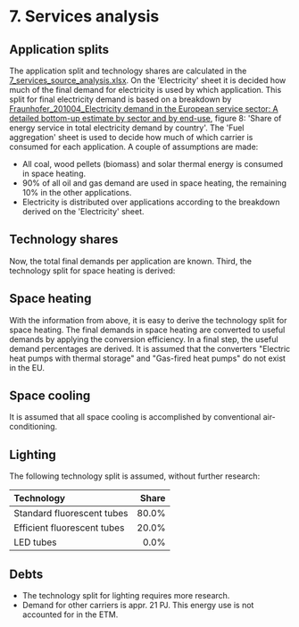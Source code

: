 # 7. Services analysis


## Application splits

The application split and technology shares are calculated in the [7_services_source_analysis.xlsx](7_services_source_analysis.xlsx). On the 'Electricity' sheet it is decided how much of the final demand for electricity is used by which application. This split for final electricity demand is based on a breakdown by [Fraunhofer_201004_Electricity demand in the European service sector: A detailed bottom-up estimate by sector and by end-use](http://refman.et-model.com/publications/1875), figure 8: 'Share of energy service in total electricity demand by country'. The 'Fuel aggregation' sheet is used to decide how much of which carrier is consumed for each application. A couple of assumptions are made:

- All coal, wood pellets (biomass) and solar thermal energy is consumed in space heating.
- 90% of all oil and gas demand are used in space heating, the remaining 10% in the other applications.
- Electricity is distributed over applications according to the breakdown derived on the 'Electricity' sheet.


## Technology shares

Now, the total final demands per application are known. Third, the technology split for space heating is derived:


## Space heating

With the information from above, it is easy to derive the technology split for space heating. The final demands in space heating are converted to useful demands by applying the conversion efficiency. In a final step, the useful demand percentages are derived. It is assumed that the converters "Electric heat pumps with thermal storage" and "Gas-fired heat pumps" do not exist in the EU.

## Space cooling

It is assumed that all space cooling is accomplished by conventional air-conditioning.


## Lighting

The following technology split is assumed, without further research:

| Technology                  | Share |
| :-------------------------- | ----: |
| Standard fluorescent tubes  | 80.0% |
| Efficient fluorescent tubes | 20.0% |
| LED tubes                   |  0.0% |


## Debts

- The technology split for lighting requires more research.
- Demand for other carriers is appr. 21 PJ. This energy use is not accounted for in the ETM.


